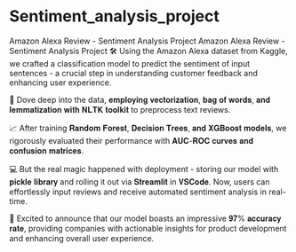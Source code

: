# Sentiment_analysis_project


Amazon Alexa Review - Sentiment Analysis Project
Amazon Alexa Review - Sentiment Analysis Project
🛠️ Using the Amazon Alexa dataset from Kaggle, we crafted a classification model to predict the sentiment of input sentences - a crucial step in understanding customer feedback and enhancing user experience.

📝 Dove deep into the data, 𝐞𝐦𝐩𝐥𝐨𝐲𝐢𝐧𝐠 𝐯𝐞𝐜𝐭𝐨𝐫𝐢𝐳𝐚𝐭𝐢𝐨𝐧, 𝐛𝐚𝐠 𝐨𝐟 𝐰𝐨𝐫𝐝𝐬, 𝐚𝐧𝐝 𝐥𝐞𝐦𝐦𝐚𝐭𝐢𝐳𝐚𝐭𝐢𝐨𝐧 𝐰𝐢𝐭𝐡 𝐍𝐋𝐓𝐊 𝐭𝐨𝐨𝐥𝐤𝐢𝐭 to preprocess text reviews.

📈 After training 𝐑𝐚𝐧𝐝𝐨𝐦 𝐅𝐨𝐫𝐞𝐬𝐭, 𝐃𝐞𝐜𝐢𝐬𝐢𝐨𝐧 𝐓𝐫𝐞𝐞𝐬, 𝐚𝐧𝐝 𝐗𝐆𝐁𝐨𝐨𝐬𝐭 𝐦𝐨𝐝𝐞𝐥𝐬, we rigorously evaluated their performance with 𝐀𝐔𝐂-𝐑𝐎𝐂 𝐜𝐮𝐫𝐯𝐞𝐬 𝐚𝐧𝐝 𝐜𝐨𝐧𝐟𝐮𝐬𝐢𝐨𝐧 𝐦𝐚𝐭𝐫𝐢𝐜𝐞𝐬.

💻 But the real magic happened with deployment - storing our model with 𝐩𝐢𝐜𝐤𝐥𝐞 𝐥𝐢𝐛𝐫𝐚𝐫𝐲 and rolling it out via 𝐒𝐭𝐫𝐞𝐚𝐦𝐥𝐢𝐭 in 𝐕𝐒𝐂𝐨𝐝𝐞. Now, users can effortlessly input reviews and receive automated sentiment analysis in real-time.

🎉 Excited to announce that our model boasts an impressive 𝟗𝟕% 𝐚𝐜𝐜𝐮𝐫𝐚𝐜𝐲 𝐫𝐚𝐭𝐞, providing companies with actionable insights for product development and enhancing overall user experience.
